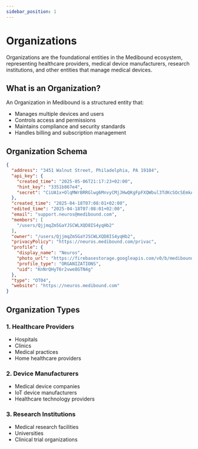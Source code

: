 ```yaml
---
sidebar_position: 1
---
```

# Organizations

Organizations are the foundational entities in the Medibound ecosystem, representing healthcare providers, medical device manufacturers, research institutions, and other entities that manage medical devices.

## What is an Organization?

An Organization in Medibound is a structured entity that:

- Manages multiple devices and users
- Controls access and permissions
- Maintains compliance and security standards
- Handles billing and subscription management

## Organization Schema

```json
{
  "address": "3451 Walnut Street, Philadelphia, PA 19104",
  "api_key": {
    "created_time": "2025-05-06T21:17:23+02:00",
    "hint_key": "3351b867e4",
    "secret": "CiUA1x+OlqMWrBRRGlwg6MnvyCMjJHwQKgFpFXQWbul3TdKcSOcSEmkAJSY6aTUuJ2FH/SSdSq1wpxQOf89sbAGz0zwcJWDU0iN+02q9fwHHj8AsX0I9xzpNlKhHfnR+u5rEVjJSdNcbIXYAKNikmVbbWwbXzZW0o2HjDN3L6vWqj6PeAwBUiSxvs+gJbyrmPaY="
  },
  "created_time": "2025-04-18T07:08:01+02:00",
  "edited_time": "2025-04-18T07:08:01+02:00",
  "email": "support.neuros@medibound.com",
  "members": [
    "/users/QjjmqZm5GaYJSCWLXQD8IS4yqHb2"
  ],
  "owner": "/users/QjjmqZm5GaYJSCWLXQD8IS4yqHb2",
  "privacyPolicy": "https://neuros.medibound.com/privac",
  "profile": {
    "display_name": "Neuros",
    "photo_url": "https://firebasestorage.googleapis.com/v0/b/medibound-portal-hdztzw.firebasestorage.app/o/users%2FQjjmqZm5GaYJSCWLXQD8IS4yqHb2%2Fuploads%2F1744952880667000.png?alt=media&token=a43abe94-280f-423a-b584-c4cb19a62d88",
    "profile_type": "ORGANIZATIONS",
    "uid": "KnNrQHyT6r2vwe8GTN4g"
  },
  "type": "OT04",
  "website": "https://neuros.medibound.com"
}
```

## Organization Types

### 1. Healthcare Providers

- Hospitals
- Clinics
- Medical practices
- Home healthcare providers

### 2. Device Manufacturers

- Medical device companies
- IoT device manufacturers
- Healthcare technology providers

### 3. Research Institutions

- Medical research facilities
- Universities
- Clinical trial organizations

